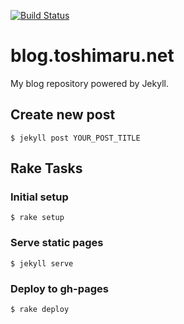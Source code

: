 [![Build Status](https://travis-ci.org/toshimaru/blog.toshimaru.net.png?branch=main)](https://travis-ci.org/toshimaru/blog.toshimaru.net)

# blog.toshimaru.net

My blog repository powered by Jekyll.

## Create new post

    $ jekyll post YOUR_POST_TITLE

## Rake Tasks

### Initial setup

    $ rake setup

### Serve static pages

    $ jekyll serve

### Deploy to gh-pages

    $ rake deploy
